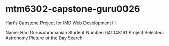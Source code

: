 # mtm6302-capstone-guru0026
Hari's Capstone Project for IMD Web Development III

Name: Hari Gurusubramanian
Student Number: 041048161
Project Selected: Astronomy Picture of the Day Search